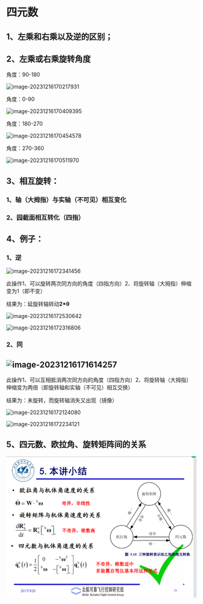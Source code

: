 # 四元数

## 1、左乘和右乘以及逆的区别；

## 2、左乘或右乘旋转角度

角度：90-180

![image-20231216170217931](C:/Users/86153/AppData/Roaming/Typora/typora-user-images/image-20231216170217931.png)



角度：0-90

![image-20231216170409395](C:/Users/86153/AppData/Roaming/Typora/typora-user-images/image-20231216170409395.png)



角度：180-270

![image-20231216170454578](C:/Users/86153/AppData/Roaming/Typora/typora-user-images/image-20231216170454578.png)



角度：270-360

![image-20231216170511970](C:/Users/86153/AppData/Roaming/Typora/typora-user-images/image-20231216170511970.png)



## 3、相互旋转：

### 1、轴（大拇指）与实轴（不可见）相互变化

### 2、园截面相互转化（四指）



## 4、例子：

### 1、逆

![image-20231216172341456](C:/Users/86153/AppData/Roaming/Typora/typora-user-images/image-20231216172341456.png)

此操作1、可以旋转两次同方向的角度（四指方向）2、将旋转轴（大拇指）伸缩变为1（即不变）

结果为：延旋转轴转动**2*θ**

![image-20231216172530642](C:/Users/86153/AppData/Roaming/Typora/typora-user-images/image-20231216172530642.png)

![image-20231216172316806](C:/Users/86153/AppData/Roaming/Typora/typora-user-images/image-20231216172316806.png)

### 2、同

## ![image-20231216171614257](C:/Users/86153/AppData/Roaming/Typora/typora-user-images/image-20231216171614257.png)

此操作1、可以互相抵消两次同方向的角度（四指方向）2、将旋转轴（大拇指）伸缩变为两倍（即旋转轴和实轴（不可见）相互交换）

结果为：未旋转，而旋转轴消失又出现（镜像）

![image-20231216172124080](C:/Users/86153/AppData/Roaming/Typora/typora-user-images/image-20231216172124080.png)

![image-20231216172234121](C:/Users/86153/AppData/Roaming/Typora/typora-user-images/image-20231216172234121.png)



## 5、四元数、欧拉角、旋转矩阵间的关系

![image-20231216172723093](%E5%9B%9B%E5%85%83%E6%95%B0.assets/image-20231216172723093.png)